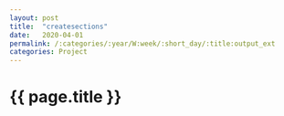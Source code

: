 ```yaml
---
layout: post
title:  "createsections"
date:   2020-04-01
permalink: /:categories/:year/W:week/:short_day/:title:output_ext
categories: Project
---
```

# {{ page.title }}
